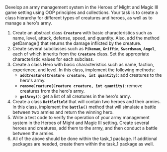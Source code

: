 Develop an army management system in the Heroes of Might and Magic III game setting using OOP principles and collections. Your task is to create a class hierarchy for different types of creatures and heroes, as well as to manage a hero's army.

1. Create an abstract class **`Creature`** with basic characteristics such as name, level, attack, defense, speed, and quantity. Also, add the method getDamage() that returns the damage inflicted by the creature.
2. Create several subclasses such as **`Pikeman`**, **`Griffin`**, **`Swordsman`**, **`Angel`**, each of which inherits from the **`Creature`** class. Set the appropriate characteristic values for each subclass.
3. Create a class Hero with basic characteristics such as name, faction, experience, and level. In this class, implement the following methods:
    - **`addCreature(Creature creature, int quantity)`**: add creatures to the hero's army.
    - **`removeCreature(Creature creature, int quantity)`**: remove creatures from the hero's army.
    - **`getArmy()`**: get a list of all creatures in the hero's army.
4. Create a class **`Battlefield`** that will contain two heroes and their armies. In this class, implement the **`battle()`** method that will simulate a battle between two armies and return the winning hero.
5. Write a test code to verify the operation of your army management system in the Heroes of Might and Magic III setting. Create several heroes and creatures, add them to the army, and then conduct a battle between the armies.
6. All of the above should be done within the task_1 package. If additional packages are needed, create them within the task_1 package as well.